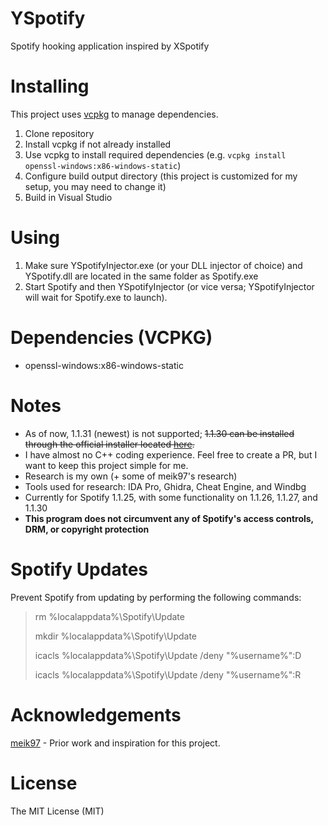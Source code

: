 # YSpotify
Spotify hooking application inspired by XSpotify

# Installing
This project uses [vcpkg](https://github.com/microsoft/vcpkg) to manage dependencies.

1. Clone repository
2. Install vcpkg if not already installed
3. Use vcpkg to install required dependencies (e.g. `vcpkg install openssl-windows:x86-windows-static`)
4. Configure build output directory (this project is customized for my setup, you may need to change it)
5. Build in Visual Studio

# Using
1. Make sure YSpotifyInjector.exe (or your DLL injector of choice) and YSpotify.dll are located in the same folder as Spotify.exe
2. Start Spotify and then YSpotifyInjector (or vice versa; YSpotifyInjector will wait for Spotify.exe to launch).

# Dependencies (VCPKG)
* openssl-windows:x86-windows-static

# Notes
* As of now, 1.1.31 (newest) is not supported; ~~1.1.30 can be installed through the official installer located [here](https://download.spotify.com/SpotifyFullSetup.exe).~~
* I have almost no C++ coding experience. Feel free to create a PR, but I want to keep this project simple for me.
* Research is my own (+ some of meik97's research)
* Tools used for research: IDA Pro, Ghidra, Cheat Engine, and Windbg
* Currently for Spotify 1.1.25, with some functionality on 1.1.26, 1.1.27, and 1.1.30
* **This program does not circumvent any of Spotify's access controls, DRM, or copyright protection**

# Spotify Updates
Prevent Spotify from updating by performing the following commands:
>rm %localappdata%\Spotify\Update
>
>mkdir %localappdata%\Spotify\Update
>
>icacls %localappdata%\Spotify\Update /deny "%username%":D
>
>icacls %localappdata%\Spotify\Update /deny "%username%":R

# Acknowledgements
[meik97](https://github.com/meik97) - Prior work and inspiration for this project.

# License
The MIT License (MIT)
